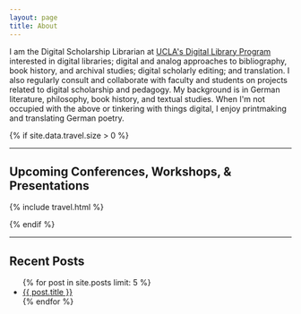 ```yaml
---
layout: page
title: About
---
```


I am the Digital Scholarship Librarian at [UCLA's Digital Library Program](http://digital2.library.ucla.edu) interested in digital libraries; digital and analog approaches to bibliography, book history, and archival studies; digital scholarly editing; and translation. I also regularly consult and collaborate with faculty and students on projects related to digital scholarship and pedagogy. My background is in German literature, philosophy, book history, and textual studies. When I'm not occupied with the above or tinkering with things digital, I enjoy printmaking and translating German poetry.

{% if site.data.travel.size > 0 %}
***

## Upcoming Conferences, Workshops, & Presentations

{% include travel.html %}

{% endif %}
***

## Recent Posts
<ul>
  {% for post in site.posts limit: 5 %}
    <li><a href="{{ post.url }}">{{ post.title }}</a></li>
  {% endfor %}
</ul>